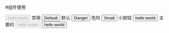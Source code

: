 #组件使用

<Button disabled>hello world</Button> 禁用
<Button btnType={ButtonType.Default}>Default</Button> 默认
<Button btnType={ButtonType.Danger}>Danger</Button> 危险
<Button size={ButtonSize.Small} btnType={ButtonType.Primary}>Small</Button> 小按钮
<Button btnType={ButtonType.Primary} size={ButtonSize.Large}>hello world</Button> 主要的
<Button btnType={ButtonType.Link} href="http://www.baidu.com" disabled>hello world</Button>
<Button btnType={ButtonType.Link} href="http://www.baidu.com" >hello world</Button>